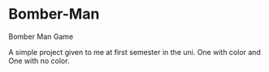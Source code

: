 # Bomber-Man
Bomber Man Game

A simple project given to me at first semester in the uni.
One with color and One with no color.
